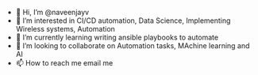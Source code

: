 - 👋 Hi, I’m @naveenjayv
- 👀 I’m interested in CI/CD automation, Data Science, Implementing Wireless systems, Automation
- 🌱 I’m currently learning writing ansible playbooks to automate 
- 💞️ I’m looking to collaborate on Automation tasks, MAchine learning and AI 
- 📫 How to reach me email me

<!---
naveenjayv/naveenjayv is a ✨ special ✨ repository because its `README.md` (this file) appears on your GitHub profile.
You can click the Preview link to take a look at your changes.
--->
